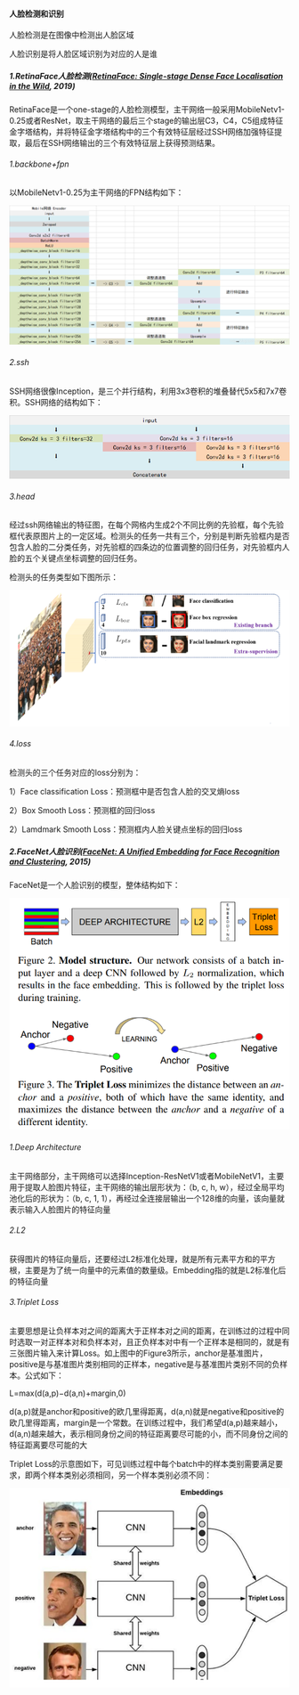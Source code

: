 #### 人脸检测和识别

人脸检测是在图像中检测出人脸区域

人脸识别是将人脸区域识别为对应的人是谁

##### 1.RetinaFace人脸检测([RetinaFace: Single-stage Dense Face Localisation in the Wild](paper/retinaface.pdf), 2019)

RetinaFace是一个one-stage的人脸检测模型，主干网络一般采用MobileNetv1-0.25或者ResNet，取主干网络的最后三个stage的输出层C3，C4，C5组成特征金字塔结构，并将特征金字塔结构中的三个有效特征层经过SSH网络加强特征提取，最后在SSH网络输出的三个有效特征层上获得预测结果。

###### 1.backbone+fpn

以MobileNetv1-0.25为主干网络的FPN结构如下：

![](image/retinaface1.png)

###### 2.ssh

SSH网络很像Inception，是三个并行结构，利用3x3卷积的堆叠替代5x5和7x7卷积。SSH网络的结构如下：

![](image/ssh.png)

###### 3.head

经过ssh网络输出的特征图，在每个网格内生成2个不同比例的先验框，每个先验框代表原图片上的一定区域。检测头的任务一共有三个，分别是判断先验框内是否包含人脸的二分类任务，对先验框的四条边的位置调整的回归任务，对先验框内人脸的五个关键点坐标调整的回归任务。

检测头的任务类型如下图所示：

![](image/retinaface2.png)

###### 4.loss

检测头的三个任务对应的loss分别为：

1）Face classification Loss：预测框中是否包含人脸的交叉熵loss

2）Box Smooth Loss：预测框的回归loss

2）Lamdmark Smooth Loss：预测框内人脸关键点坐标的回归loss

##### 2.FaceNet人脸识别([FaceNet: A Unified Embedding for Face Recognition and Clustering](paper/facenet.pdf), 2015)

FaceNet是一个人脸识别的模型，整体结构如下：

![](image/facenet.png)

###### 1.Deep Architecture

主干网络部分，主干网络可以选择Inception-ResNetV1或者MobileNetV1，主要用于提取人脸图片特征，主干网络的输出层形状为：（b, c, h, w），经过全局平均池化后的形状为：（b, c, 1, 1），再经过全连接层输出一个128维的向量，该向量就表示输入人脸图片的特征向量

###### 2.L2

获得图片的特征向量后，还要经过L2标准化处理，就是所有元素平方和的平方根，主要是为了统一向量中的元素值的数量级。Embedding指的就是L2标准化后的特征向量

###### 3.Triplet Loss

主要思想是让负样本对之间的距离大于正样本对之间的距离，在训练过的过程中同时选取一对正样本对和负样本对，且正负样本对中有一个正样本是相同的，就是有三张图片输入来计算Loss。如上图中的Figure3所示，anchor是基准图片，positive是与基准图片类别相同的正样本，negative是与基准图片类别不同的负样本。公式如下：

L=max(d(a,p)−d(a,n)+margin,0)

d(a,p)就是anchor和positive的欧几里得距离，d(a,n)就是negative和positive的欧几里得距离，margin是一个常数。在训练过程中，我们希望d(a,p)越来越小，d(a,n)越来越大，表示相同身份之间的特征距离要尽可能的小，而不同身份之间的特征距离要尽可能的大

Triplet Loss的示意图如下，可见训练过程中每个batch中的样本类别需要满足要求，即两个样本类别必须相同，另一个样本类别必须不同：

![](image/triplet_loss.png)